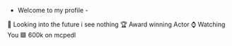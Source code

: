 - Welcome to my profile -

🔮 Looking into the future i see nothing
🏆 Award winning Actor
⌚ Watching You
🟩 600k on mcpedl



<!---
noah-ah23/noah-ah23 is a ✨ special ✨ repository because its `README.md` (this file) appears on your GitHub profile.
You can click the Preview link to take a look at your changes.
--->
